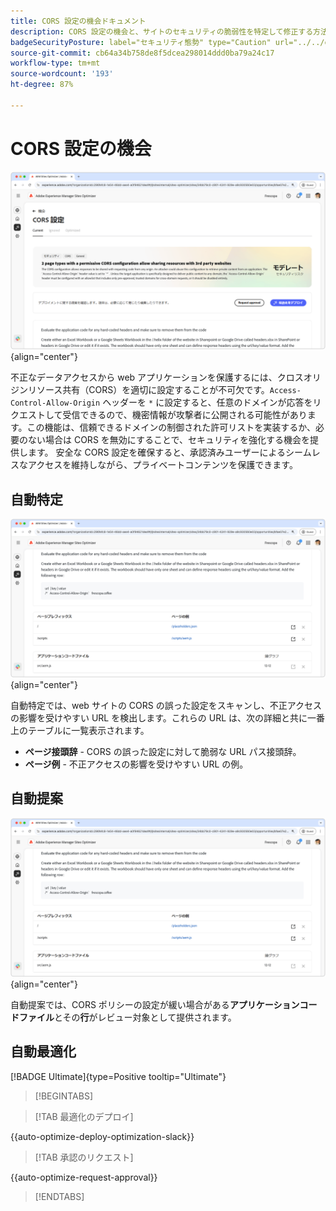 ```yaml
---
title: CORS 設定の機会ドキュメント
description: CORS 設定の機会と、サイトのセキュリティの脆弱性を特定して修正する方法について説明します。
badgeSecurityPosture: label="セキュリティ態勢" type="Caution" url="../../opportunity-types/security-posture.md" tooltip="セキュリティ態勢"
source-git-commit: cb64a34b758de8f5dcea298014ddd0ba79a24c17
workflow-type: tm+mt
source-wordcount: '193'
ht-degree: 87%

---
```



# CORS 設定の機会

![CORS 設定の機会](./assets/cors-configuration/hero.png){align="center"}

不正なデータアクセスから web アプリケーションを保護するには、クロスオリジンリソース共有（CORS）を適切に設定することが不可欠です。`Access-Control-Allow-Origin` ヘッダーを `*` に設定すると、任意のドメインが応答をリクエストして受信できるので、機密情報が攻撃者に公開される可能性があります。この機能は、信頼できるドメインの制御された許可リストを実装するか、必要のない場合は CORS を無効にすることで、セキュリティを強化する機会を提供します。 安全な CORS 設定を確保すると、承認済みユーザーによるシームレスなアクセスを維持しながら、プライベートコンテンツを保護できます。

## 自動特定

![CORS 設定の機会の自動特定](./assets/cors-configuration/auto-identify.png){align="center"}

自動特定では、web サイトの CORS の誤った設定をスキャンし、不正アクセスの影響を受けやすい URL を検出します。これらの URL は、次の詳細と共に一番上のテーブルに一覧表示されます。

* **ページ接頭辞** - CORS の誤った設定に対して脆弱な URL パス接頭辞。
* **ページ例** - 不正アクセスの影響を受けやすい URL の例。

## 自動提案

![CORS 設定の機会の自動提案](./assets/cors-configuration/auto-suggest.png){align="center"}

自動提案では、CORS ポリシーの設定が緩い場合がある&#x200B;**アプリケーションコードファイル**&#x200B;とその&#x200B;**行**&#x200B;がレビュー対象として提供されます。


## 自動最適化

[!BADGE Ultimate]{type=Positive tooltip="Ultimate"}

>[!BEGINTABS]

>[!TAB 最適化のデプロイ]

{{auto-optimize-deploy-optimization-slack}}

>[!TAB 承認のリクエスト]

{{auto-optimize-request-approval}}

>[!ENDTABS]
